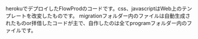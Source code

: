 herokuでデプロイしたFlowProdのコードです。css、javascriptはWeb上のテンプレートを改変したものです。
migrationフォルダー内のファイルは自動生成されたものor拝借したコードが主で、自作したのは全てprogramフォルダー内のファイルです。
